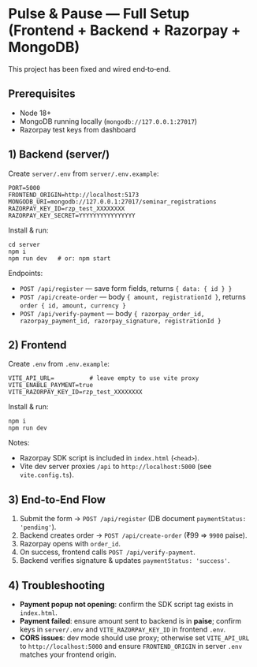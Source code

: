 # Pulse & Pause — Full Setup (Frontend + Backend + Razorpay + MongoDB)

This project has been fixed and wired end‑to‑end.

## Prerequisites
- Node 18+
- MongoDB running locally (`mongodb://127.0.0.1:27017`)
- Razorpay test keys from dashboard

## 1) Backend (server/)
Create `server/.env` from `server/.env.example`:
```
PORT=5000
FRONTEND_ORIGIN=http://localhost:5173
MONGODB_URI=mongodb://127.0.0.1:27017/seminar_registrations
RAZORPAY_KEY_ID=rzp_test_XXXXXXXX
RAZORPAY_KEY_SECRET=YYYYYYYYYYYYYYYY
```

Install & run:
```
cd server
npm i
npm run dev   # or: npm start
```

Endpoints:
- `POST /api/register` — save form fields, returns `{ data: { id } }`
- `POST /api/create-order` — body `{ amount, registrationId }`, returns `order { id, amount, currency }`
- `POST /api/verify-payment` — body `{ razorpay_order_id, razorpay_payment_id, razorpay_signature, registrationId }`

## 2) Frontend
Create `.env` from `.env.example`:
```
VITE_API_URL=          # leave empty to use vite proxy
VITE_ENABLE_PAYMENT=true
VITE_RAZORPAY_KEY_ID=rzp_test_XXXXXXXX
```

Install & run:
```
npm i
npm run dev
```

Notes:
- Razorpay SDK script is included in `index.html` (`<head>`).
- Vite dev server proxies `/api` to `http://localhost:5000` (see `vite.config.ts`).

## 3) End‑to‑End Flow
1. Submit the form → `POST /api/register` (DB document `paymentStatus: 'pending'`).
2. Backend creates order → `POST /api/create-order` (₹99 => `9900` paise).
3. Razorpay opens with `order_id`.
4. On success, frontend calls `POST /api/verify-payment`.
5. Backend verifies signature & updates `paymentStatus: 'success'`.

## 4) Troubleshooting
- **Payment popup not opening**: confirm the SDK script tag exists in `index.html`.
- **Payment failed**: ensure amount sent to backend is in **paise**; confirm keys in `server/.env` and `VITE_RAZORPAY_KEY_ID` in frontend `.env`.
- **CORS issues**: dev mode should use proxy; otherwise set `VITE_API_URL` to `http://localhost:5000` and ensure `FRONTEND_ORIGIN` in server `.env` matches your frontend origin.